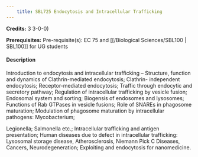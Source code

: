 ```yaml
---
    title: SBL725 Endocytosis and Intracellular Trafficking
---
```

**Credits:** 3 3-0-0)



**Prerequisites:** Pre-requisite(s): EC 75 and [[/Biological Sciences/SBL100 | SBL100]] for UG students

#### Description 
Introduction to endocytosis and intracellular trafficking – Structure, function and dynamics of Clathrin-mediated endocytosis; Clathrin- independent endocytosis; Receptor-mediated endocytosis; Traffic through endocytic and secretory pathway; Regulation of intracellular trafficking by vesicle fusion; Endosomal system and sorting; Biogensis of endosomes and lysosomes; Functions of Rab GTPases in vesicle fusions; Role of SNAREs in phagosome maturation; Modulation of phagosome maturation by intracellular pathogens: Mycobacterium;

Legionella; Salmonella etc.; Intracellular trafficking and antigen presentation; Human diseases due to defect in intracellular trafficking: Lysosomal storage disease, Atherosclerosis, Niemann Pick C Diseases, Cancers, Neurodegeneration; Exploiting and endocytosis for nanomedicine.